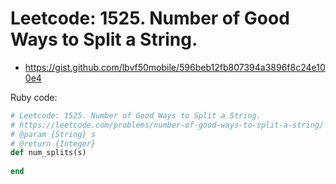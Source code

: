 # Leetcode: 1525. Number of Good Ways to Split a String.

- https://gist.github.com/lbvf50mobile/596beb12fb807394a3896f8c24e100e4

Ruby code:
```Ruby
# Leetcode: 1525. Number of Good Ways to Split a String.
# https://leetcode.com/problems/number-of-good-ways-to-split-a-string/
# @param {String} s
# @return {Integer}
def num_splits(s)
    
end
```